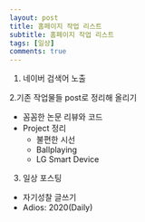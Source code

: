 ```yaml
---
layout: post
title: 홈페이지 작업 리스트
subtitle: 홈페이지 작업 리스트
tags: [일상]
comments: true
---
```


1. 네이버 검색어 노출

2.기존 작업물들 post로 정리해 올리기
  - 꼼꼼한 논문 리뷰와 코드
  - Project 정리
    - 불편한 시선
    - Ballplaying
    - LG Smart Device 
  
3. 일상 포스팅
  - 자기성찰 글쓰기
  - Adios: 2020(Daily)

